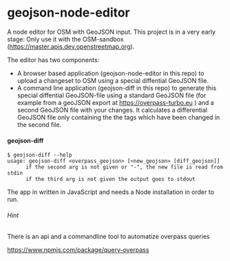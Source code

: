 # geojson-node-editor
A node editor for OSM with GeoJSON input. This project is in a very early stage: Only use it with the OSM-sandbox (https://master.apis.dev.openstreetmap.org).

The editor has two components:
* A browser based application (geojson-node-editor in this repo) to upload a changeset to OSM using a special diffential GeoJSON file.
* A command line application (geojson-diff in this repo) to generate this special diffential GeoJSON-file using a standard GeoJSON file (for example from a geoJSON export at https://overpass-turbo.eu ) and a second GeoJSON file with your changes. It calculates a differential GeoJSON file only containing the the tags which have been changed in the second file.


#### geojson-diff
 ```
$ geojson-diff --help
usage: geojson-diff <overpass_geojson> [<new_geojson> [diff_geojson]]
       if the second arg is not given or "-", the new file is read from stdin
       if the third arg is not given the output goes to stdout
```
The app in written in JavaScript and needs a Node installation in order to run. 


###### Hint

There is an api and a commandline tool to automatize overpass queries

https://www.npmjs.com/package/query-overpass

